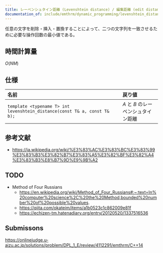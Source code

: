 ```yaml
---
title: レーベンシュタイン距離 (Levenshtein distance) / 編集距離 (edit distance)
documentation_of: include/emthrm/dynamic_programming/levenshtein_distance.hpp
---
```


任意の文字を削除・挿入・置換することによって、二つの文字列を一致させるために必要な操作回数の最小値である。


## 時間計算量

$O(NM)$


## 仕様

|名前|戻り値|
|:--|:--|
|`template <typename T> int levenshtein_distance(const T& a, const T& b);`|$A$ と $B$ のレーベンシュタイン距離|


## 参考文献

- https://ja.wikipedia.org/wiki/%E3%83%AC%E3%83%BC%E3%83%99%E3%83%B3%E3%82%B7%E3%83%A5%E3%82%BF%E3%82%A4%E3%83%B3%E8%B7%9D%E9%9B%A2


## TODO

- Method of Four Russians
  - https://en.wikipedia.org/wiki/Method_of_Four_Russians#:~:text=In%20computer%20science%2C%20the%20Method,bounded%20number%20of%20possible%20values.
  - https://qiita.com/okateim/items/a1b0523c1c862009e81f
  - https://echizen-tm.hatenadiary.org/entry/20120520/1337516536


## Submissons

https://onlinejudge.u-aizu.ac.jp/solutions/problem/DPL_1_E/review/4112291/emthrm/C++14

